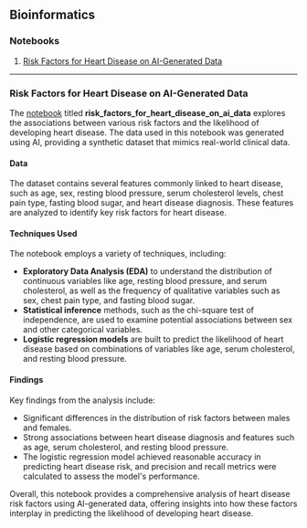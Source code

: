 ## Bioinformatics

### Notebooks

1. [Risk Factors for Heart Disease on AI-Generated Data](#risk-factors-for-heart-disease-on-ai-generated-data)

---

### Risk Factors for Heart Disease on AI-Generated Data

The [notebook](https://github.com/piotrdzwiniel/notebooks/blob/master/risk_factors_for_heart_disease_on_ai_data/risk_actors_for_heart_disease_on_ai_data.ipynb)
titled **risk_factors_for_heart_disease_on_ai_data** explores the associations
between various risk factors and the likelihood of developing heart disease. The data used in
this notebook was generated using AI, providing a synthetic dataset that mimics real-world
clinical data.

#### Data

The dataset contains several features commonly linked to heart disease, such as age, sex,
resting blood pressure, serum cholesterol levels, chest pain type, fasting blood sugar, and
heart disease diagnosis. These features are analyzed to identify key risk factors for heart
disease.

#### Techniques Used

The notebook employs a variety of techniques, including:

- **Exploratory Data Analysis (EDA)** to understand the distribution of continuous variables
  like age, resting blood pressure, and serum cholesterol, as well as the frequency of
  qualitative variables such as sex, chest pain type, and fasting blood sugar.
- **Statistical inference** methods, such as the chi-square test of independence, are used to
  examine potential associations between sex and other categorical variables.
- **Logistic regression models** are built to predict the likelihood of heart disease based on
  combinations of variables like age, serum cholesterol, and resting blood pressure.

#### Findings

Key findings from the analysis include:

- Significant differences in the distribution of risk factors between males and females.
- Strong associations between heart disease diagnosis and features such as age, serum
  cholesterol, and resting blood pressure.
- The logistic regression model achieved reasonable accuracy in predicting heart disease risk,
  and precision and recall metrics were calculated to assess the model's performance.

Overall, this notebook provides a comprehensive analysis of heart disease risk factors using
AI-generated data, offering insights into how these factors interplay in predicting the
likelihood of developing heart disease.

